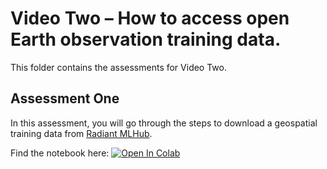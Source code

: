 # Video Two – How to access open Earth observation training data.

This folder contains the assessments for Video Two.

## Assessment One

In this assessment, you will go through the steps to download a geospatial training data
from [Radiant MLHub](https://www.radiant.earth/mlhub/).

Find the notebook here: [![Open In Colab](https://colab.research.google.com/assets/colab-badge.svg)](http://colab.research.google.com/github/AI-Lab-Makerere/GIZ-Videos/)
